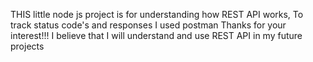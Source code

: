 THIS little node js project is for understanding how REST API works,
To track status code's and responses I used postman
Thanks for your interest!!!
I believe that I will understand and use REST API in my future projects

